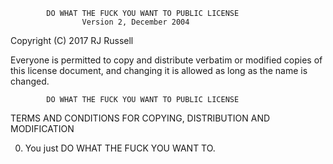             DO WHAT THE FUCK YOU WANT TO PUBLIC LICENSE
                    Version 2, December 2004

 Copyright (C) 2017 RJ Russell

 Everyone is permitted to copy and distribute verbatim or modified
 copies of this license document, and changing it is allowed as long
 as the name is changed.

            DO WHAT THE FUCK YOU WANT TO PUBLIC LICENSE
   TERMS AND CONDITIONS FOR COPYING, DISTRIBUTION AND MODIFICATION

  0. You just DO WHAT THE FUCK YOU WANT TO.
